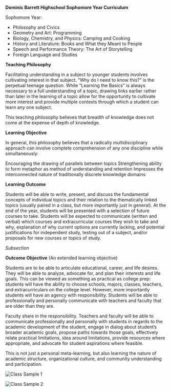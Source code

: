 **Dominic Barrett Highschool Sophomore Year Curriculum**




Sophomore Year:
- Philosophy and Civics
- Geometry and Art: Programming
- Biology, Chemistry, and Physics: Camping and Cooking
- History and Literature: Books and What they Meant to People
- Speech and Performance Theory: The Art of Storytelling
- Foreign Language and Studies



**Teaching Philosophy**

Facilitating understanding in a subject to younger students involves cultivating interest in that subject. “Why do I need to know this?” is the perpetual teenage question. While “Learning the Basics” is always necessary to a full understanding of a topic, drawing links earlier rather than later in the learning of a topic allow for the opportunity to cultivate more interest and provide multiple contexts through which a student can learn any one subject. 

This teaching philosophy believes that breadth of knowledge does not come at the expense of depth of knowledge. 

**Learning Objective**

In general, this philosophy believes that a radically multidisciplinary approach can involve complete comprehension of any one discipline while simultaneously:

Encouraging the drawing of parallels between topics
Strengthening ability to form metaphor as method of understanding and retention
Impresses the interconnected nature of traditionally discrete knowledge domains

**Learning Outcome**

Students will be able to write, present, and discuss the fundamental concepts of individual topics and their relation to the thematically linked topics (usually paired in a class, but more importantly just in general). At the end of the year, students will be presented with a selection of future courses to take. Students will be expected to communicate (written and verbal) which courses and extracurricular courses they wish to take and why, explanation of why current options are currently lacking, and potential justifications for independent study, testing out of a subject, and/or proposals for new courses or topics of study.


*Subsection*


**Outcome Objective** (An extended learning objective)

Students are to be able to articulate educational, career, and life desires. They will be able to analyze, advocate for, and plan their interests and life goals. This can be viewed as something as practical as college prep: students will have the ability to choose schools, majors, classes, teachers, and extracurriculars on the college level. However, more importantly students will have an agency with responsibility. Students will be able to professionally and personally communicate with teachers and faculty that are older than they are.

Faculty share in the responsibility. Teachers and faculty will be able to communicate professionally and personally with students in regards to the academic development of the student, engage in dialog about student’s broader academic goals, propose paths towards those goals, effectively relate practical limitations, idea around limitations, provide resources where appropriate, and advocate for student aspirations where feasible.

This is not just a personal meta-learning, but also learning the nature of academic structure, organizational culture, and community understanding and participation.


![Class Sample 1](http://www.dominicbarrett.com/itpblog/wp-content/uploads/2017/01/Curriculum-Image-1.jpg)

![Class Sample 2](http://www.dominicbarrett.com/itpblog/wp-content/uploads/2017/01/Curriculum-Image-2.jpg)
